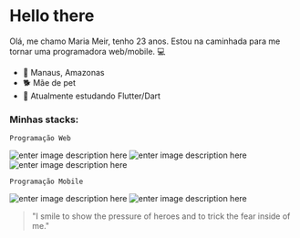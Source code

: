    # Hello there           
 
Olá, me chamo Maria Meir, tenho 23 anos. Estou na caminhada para me tornar uma programadora web/mobile. :computer:

 - :round_pushpin: Manaus, Amazonas
 - :dog2: Mãe de pet
 - :seedling: Atualmente estudando Flutter/Dart


### Minhas stacks:

    Programação Web

![enter image description here](https://img.shields.io/badge/JavaScript-323330?style=for-the-badge&logo=javascript&logoColor=F7DF1E)
![enter image description here](https://img.shields.io/badge/CSS3-1572B6?style=for-the-badge&logo=css3&logoColor=white)
![enter image description here](https://img.shields.io/badge/HTML5-E34F26?style=for-the-badge&logo=html5&logoColor=white)

    Programação Mobile

![enter image description here](https://img.shields.io/badge/Dart-0175C2?style=for-the-badge&logo=dart&logoColor=white)
![enter image description here](https://img.shields.io/badge/Flutter-02569B?style=for-the-badge&logo=flutter&logoColor=white)

> "I smile to show the pressure of heroes and to trick the fear inside
> of me."

